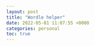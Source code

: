 ```yaml
---
layout: post
title: "Wordle helper"
date: 2022-05-01 11:07:55 +0000
categories: personal
toc: true
---
```

